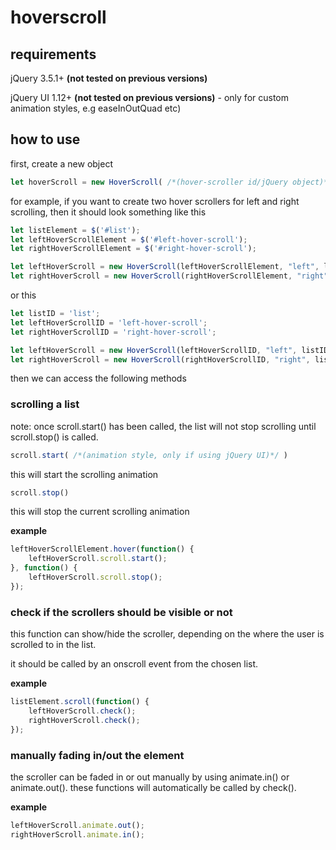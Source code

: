 # hoverscroll

## requirements
jQuery 3.5.1+ **(not tested on previous versions)**

jQuery UI 1.12+ **(not tested on previous versions)** - only for custom animation styles, e.g easeInOutQuad etc)

## how to use
first, create a new object

```javascript
let hoverScroll = new HoverScroll( /*(hover-scroller id/jQuery object)*/, /*(scroll direction)*/, /*(list id/jQuery object)*/ );
```

for example, if you want to create two hover scrollers for left and right scrolling, then it should look something like this

```javascript
let listElement = $('#list');
let leftHoverScrollElement = $('#left-hover-scroll');
let rightHoverScrollElement = $('#right-hover-scroll');

let leftHoverScroll = new HoverScroll(leftHoverScrollElement, "left", listElement);
let rightHoverScroll = new HoverScroll(rightHoverScrollElement, "right", listElement);
```

or this

```javascript
let listID = 'list';
let leftHoverScrollID = 'left-hover-scroll';
let rightHoverScrollID = 'right-hover-scroll';

let leftHoverScroll = new HoverScroll(leftHoverScrollID, "left", listID);
let rightHoverScroll = new HoverScroll(rightHoverScrollID, "right", listID);
```

then we can access the following methods

### scrolling a list
note: once scroll.start() has been called, the list will not stop scrolling until scroll.stop() is called.

```javascript
scroll.start( /*(animation style, only if using jQuery UI)*/ )
```

this will start the scrolling animation

```javascript
scroll.stop()
```

this will stop the current scrolling animation

**example**

```javascript
leftHoverScrollElement.hover(function() {
	leftHoverScroll.scroll.start();
}, function() {
	leftHoverScroll.scroll.stop();
});
```

### check if the scrollers should be visible or not
this function can show/hide the scroller, depending on the where the user is scrolled to in the list.

it should be called by an onscroll event from the chosen list.

**example**

```javascript
listElement.scroll(function() {
	leftHoverScroll.check();
	rightHoverScroll.check();
});
```

### manually fading in/out the element
the scroller can be faded in or out manually by using animate.in() or animate.out(). these functions will automatically be called by check().

**example**

```javascript
leftHoverScroll.animate.out();
rightHoverScroll.animate.in();
```
